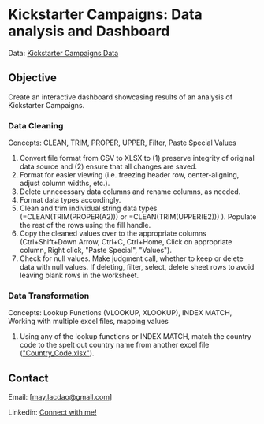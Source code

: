 # Kickstarter Campaigns: Data analysis and Dashboard

Data: [Kickstarter Campaigns Data](data/Data_Kickstarter_Projects.csv)

## Objective

Create an interactive dashboard showcasing results of an analysis of Kickstarter Campaigns.

### Data Cleaning

Concepts: CLEAN, TRIM, PROPER, UPPER, Filter, Paste Special Values

1. Convert file format from CSV to XLSX to (1) preserve integrity of original data source and (2) ensure that all changes are saved.
2. Format for easier viewing (i.e. freezing header row, center-aligning, adjust column widths, etc.).
3. Delete unnecessary data columns and rename columns, as needed.
4. Format data types accordingly.
5. Clean and trim individual string data types (=CLEAN(TRIM(PROPER(A2))) or =CLEAN(TRIM(UPPER(E2))) ). Populate the rest of the rows using the fill handle.
6. Copy the cleaned values over to the appropriate columns (Ctrl+Shift+Down Arrow, Ctrl+C, Ctrl+Home, Click on appropriate column, Right click, "Paste Special", "Values").
7. Check for null values. Make judgment call, whether to keep or delete data with null values. If deleting, filter, select, delete sheet rows to avoid leaving blank rows in the worksheet.

### Data Transformation

Concepts: Lookup Functions (VLOOKUP, XLOOKUP), INDEX MATCH, Working with multiple excel files, mapping values

1. Using any of the lookup functions or INDEX MATCH, match the country code to the spelt out country name from another excel file (["Country_Code.xlsx"](analysis/Country_Code.xlsx)).

## Contact

Email: [may.lacdao@gmail.com]

Linkedin: [Connect with me!](https://www.linkedin.com/in/maylacdao/)
